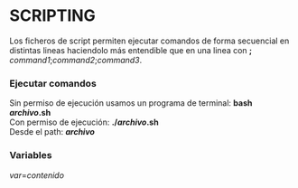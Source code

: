 # SCRIPTING
Los ficheros de script permiten ejecutar comandos de forma secuencial en distintas lineas haciendolo más entendible que en una linea con **;** *command1*;*command2*;*command3*.

### Ejecutar comandos
Sin permiso de ejecución usamos un programa de terminal: **bash *archivo*.sh**  
Con permiso de ejecución: **./*archivo*.sh**  
Desde el path: ***archivo***

### Variables
*var*=*contenido*
